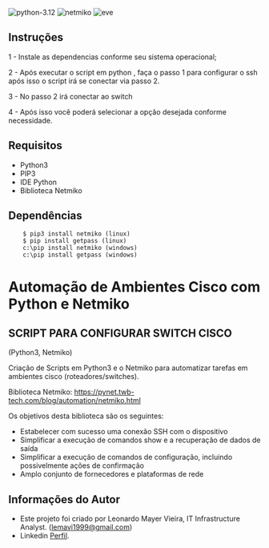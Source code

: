 

![python-3.12](https://img.shields.io/pypi/pyversions/netmiko)
![netmiko](https://img.shields.io/badge/netmiko-python-yellow?style=flat-square)
![eve](https://img.shields.io/badge/eve--ng-cisco--lab-blue?style=flat-square)


Instruções
------------
1 -  Instale as dependencias conforme seu sistema operacional;

2 -  Após executar o script em python , faça o passo 1 para configurar o ssh após isso o script irá se conectar via passo 2.

3 -  No passo 2 irá conectar ao switch

4 -  Após isso você poderá selecionar a opção desejada conforme necessidade.



Requisitos
------------

- Python3
- PIP3
- IDE Python 
- Biblioteca Netmiko

Dependências
------------

        $ pip3 install netmiko (linux)
        $ pip install getpass (linux)
        c:\pip install netmiko (windows)
        c:\pip install getpass (windows)

Automação de Ambientes Cisco com Python e Netmiko
======================================


## SCRIPT PARA CONFIGURAR SWITCH CISCO

(Python3, Netmiko)

Criação de Scripts em Python3 e o Netmiko para automatizar tarefas em ambientes cisco (roteadores/switches).


Biblioteca Netmiko:
https://pynet.twb-tech.com/blog/automation/netmiko.html

Os objetivos desta biblioteca são os seguintes:

- Estabelecer com sucesso uma conexão SSH com o dispositivo
- Simplificar a execução de comandos show e a recuperação de dados de saída
- Simplificar a execução de comandos de configuração, incluindo possivelmente ações de confirmação
- Amplo conjunto de fornecedores e plataformas de rede

Informações do Autor
------------------

- Este projeto foi criado por Leonardo Mayer Vieira, IT Infrastructure Analyst. (<lemavi1999@gmail.com>)
- Linkedin [Perfil](https://www.linkedin.com/in/leonardomvieira/).
